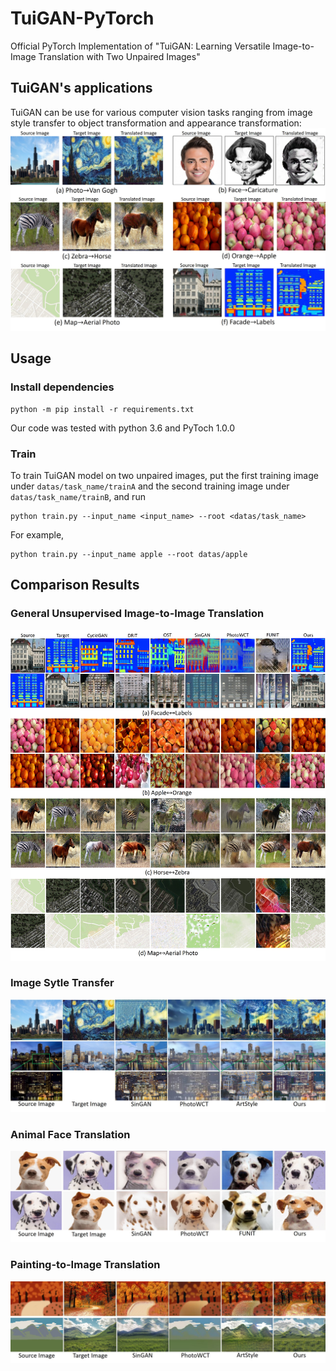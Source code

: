 # TuiGAN-PyTorch
Official PyTorch Implementation of "TuiGAN: Learning Versatile Image-to-Image Translation with Two Unpaired Images"

## TuiGAN's applications
TuiGAN can be use for various computer vision tasks ranging from image style transfer to object transformation and appearance transformation:
 ![](imgs/examples.jpg)

## Usage

### Install dependencies

```
python -m pip install -r requirements.txt
```

Our code was tested with python 3.6  and PyToch 1.0.0

###  Train
To train TuiGAN model on two unpaired images, put the first training image under `datas/task_name/trainA` and the second training image under `datas/task_name/trainB`, and run

```
python train.py --input_name <input_name> --root <datas/task_name>
```
For example, 
```
python train.py --input_name apple --root datas/apple
```
##  Comparison Results

###  General Unsupervised Image-to-Image Translation
![](imgs/comparisons.jpg)
###  Image Sytle Transfer
![](imgs/style.jpg)
###  Animal Face Translation
![](imgs/dog.jpg)
###  Painting-to-Image Translation
![](imgs/trees.jpg)
